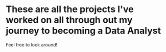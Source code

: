 # These are all the projects I've worked on all through out my journey to becoming a Data Analyst
Feel free to look around!

